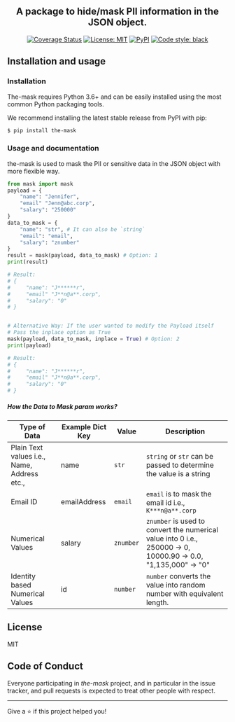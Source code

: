 <h2 align="center">
    A package to hide/mask PII information in the JSON object.
</h2>

<p align="center">
<a href="https://coveralls.io/github/parvathirajan/the-mask?branch=main"><img alt="Coverage Status" src="https://coveralls.io/repos/github/parvathirajan/the-mask/badge.svg?branch=main"></a>
<a href="https://github.com/parvathirajan/the-mask/blob/main/LICENSE"><img alt="License: MIT" src="https://black.readthedocs.io/en/stable/_static/license.svg"></a>
<a href="https://pypi.org/project/the-mask/"><img alt="PyPI" src="https://img.shields.io/pypi/v/the-mask"></a>
<a href="https://github.com/parvathirajan/the-mask"><img alt="Code style: black" src="https://img.shields.io/badge/code%20style-black-000000.svg"></a>
</p>

## Installation and usage

### Installation

The-mask requires Python 3.6+ and can be easily installed using the most common Python packaging tools. 

We recommend installing the latest stable release from PyPI with pip:

```bash
$ pip install the-mask
```

### Usage and documentation

the-mask is used to mask the PII or sensitive data in the JSON object
with more flexible way.

```python
from mask import mask
payload = {
    "name": "Jennifer",
    "email" "Jenn@abc.corp",
    "salary": "250000"
}
data_to_mask = {
    "name": "str", # It can also be `string`
    "email": "email",
    "salary": "znumber"
}
result = mask(payload, data_to_mask) # Option: 1
print(result)

# Result:
# {
#     "name": "J******r",
#     "email" "J**n@a**.corp",
#     "salary": "0"
# }


# Alternative Way: If the user wanted to modify the Payload itself
# Pass the inplace option as True
mask(payload, data_to_mask, inplace = True) # Option: 2
print(payload)

# Result:
# {
#     "name": "J******r",
#     "email" "J**n@a**.corp",
#     "salary": "0"
# }
```

##### How the Data to Mask param works?

| Type of Data                                | Example Dict Key | Value   | Description                                                                                                     |
|---------------------------------------------|------------------|---------|-----------------------------------------------------------------------------------------------------------------|
| Plain Text values i.e., Name, Address etc., | name             | `str`     | `string` or `str` can be passed to determine the value is a string                                              |
| Email ID                                    | emailAddress     | `email`   | `email` is to mask the email id i.e., `K***n@a**.corp`                                                            |
| Numerical Values                            | salary           | `znumber` | `znumber` is used to convert the numerical value into 0  i.e., 250000 -> 0, 10000.90 -> 0.0, "1,135,000" -> "0" |
| Identity based Numerical Values               | id               | `number`  | `number` converts the value into random number with equivalent length.                                          |


## License

MIT

## Code of Conduct

Everyone participating in _the-mask_ project, and in particular in the issue tracker,
and pull requests is expected to treat other people with respect.

---

Give a ⭐️ if this project helped you!
